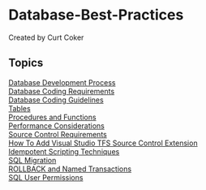 # Database-Best-Practices

Created by Curt Coker

## **Topics**

[Database Development Process](files/01_DatabaseDevelopmentProcess.md)<br>
[Database Coding Requirements](files/02_DatabaseCodingRequirements.md)<br>
[Database Coding Guidelines](files/03_DatabaseCodingGuidelines.md)<br>
[Tables](files/04_TableStandards.md)<br>
[Procedures and Functions](files/05_StoredProceduresandUserDefinedFunctions.md)<br>
[Performance Considerations](files/06_PerformanceConsiderations.md)<br>
[Source Control Requirements](files/07_SourceControlRequirements.md)<br>
[How To Add Visual Studio TFS Source Control Extension](files/08_HowToAddVisualStudioTFSSourceControlExtension.md)<br>
[Idempotent Scripting Techniques](files/09_IdempotentScriptingTechniques.md)<br>
[SQL Migration](files/10_SQLServerMigration.md)<br>
[ROLLBACK and Named Transactions](files/11_ROLLBACKandNamedTransactionsinSQLServer.md)<br>
[SQL User Permissions](files/12_SQLUserPermissions)

